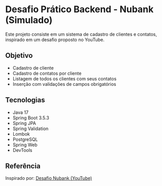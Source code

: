 # Desafio Prático Backend - Nubank (Simulado)

Este projeto consiste em um sistema de cadastro de clientes e contatos, inspirado em um desafio proposto no YouTube.

## Objetivo

- Cadastro de cliente
- Cadastro de contatos por cliente
- Listagem de todos os clientes com seus contatos
- Inserção com validações de campos obrigatórios

## Tecnologias

- Java 17
- Spring Boot 3.5.3
- Spring JPA
- Spring Validation
- Lombok
- PostgreSQL
- Spring Web
- DevTools

## Referência

Inspirado por: [Desafio Nubank (YouTube)](https://youtu.be/Q2WzZVr8rqg?si=sUNuIrBSG0erAOWv)
